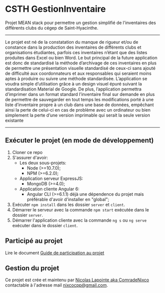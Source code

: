 # CSTH GestionInventaire

Projet MEAN stack pour permettre un gestion simplifié de l'inventaires des différents clubs du cégep de Saint-Hyacinthe.

---

Le projet est né de la constatation du manque de rigueur et/ou de constance dans la production des inventaires de différents clubs et organisations étudiantes, parfois ces inventaires n’étant que des listes produites dans Excel ou bien Word. Le but principal de la future application est donc de standardisé la méthode d’archivage de ces inventaires en plus de permettre une présentation visuelle standardisé de ceux-ci sans ajouté de difficulté aux coordonnateurs et aux responsables qui seraient moins aptes à produire ou suivre une méthode standardisée. L’application se voudra simple d’utilisation grâce à un design visuel épuré suivant la standardisation Material de Google. De plus, l’application permettra d’imprimer dans un format standard l’inventaire final sur demande en plus de permettre de sauvegarder en tout temps les modifications porté à une liste d’inventaire propre à un club dans une base de données, empêchant ainsi la perte de celui-ci en cas de problème avec un ordinateur ou bien simplement la perte d’une version imprimable qui serait la seule version existante

---

## Exécuter le projet (en mode de développement)

1. Cloner ce repo
2. S'assurer d'avoir:
    - Les deux sous-projets:
        - Node (>=10.7.0);
        - NPM (>=6.2.0);
    - Application serveur ExpressJS:
        - MongoDB (>=4.0);
    - Application cliente Angular 6:
        - Angular CLI (>=6.1.1) déjà une dépendence du projet mais préférable d'avoir d'installer en "global";
3. Exécuter `npm install` dans les dossier `server` et `client`.
4. Démarrer le serveur avec la commande `npm start` exécutée dans le dossier `server`.
5. Démarrer l'application cliente avec la commande `ng s` ou `ng serve` exécuter dans le dossier `client`.

## Participé au projet

Lire le document [Guide de participation au projet](docs/CONTRIBUTING.md)

## Gestion du projet

Ce projet est crée et maintenu par [Nicolas Lapointe aka ComradeNixco](https://github.com/ComradeNixco) contactable à l'adresse mail <nixcocpp@gmail.com>.